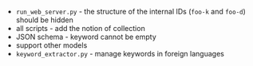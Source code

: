 - `run_web_server.py` - the structure of the internal IDs (`foo-k` and `foo-d`) should be hidden
- all scripts - add the notion of collection
- JSON schema - keyword cannot be empty
- support other models
- `keyword_extractor.py` - manage keywords in foreign languages

